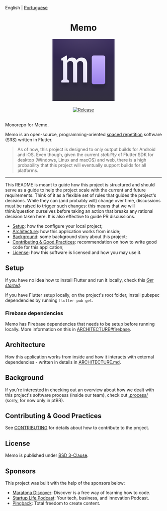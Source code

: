 English | [Portuguese](README_ptbr.md)

<div align="center">
  <h1>Memo</h1>
  <img src="https://raw.githubusercontent.com/olmps/memo/master/assets/icon.png" alt="Memo Icon" width="200">
  <br>
  <br>
  <a href="https://github.com/olmps/memo/actions/workflows/release.yml">
    <img src="https://github.com/olmps/memo/actions/workflows/release.yml/badge.svg" alt="Release">
  </a>
  <br>
  <br>
</div>

Monorepo for Memo.

Memo is an open-source, programming-oriented [spaced repetition](https://en.wikipedia.org/wiki/Spaced_repetition)
software (SRS) written in Flutter.

> As of now, this project is designed to only output builds for Android and iOS. Even though, given the current
> _stability_ of Flutter SDK for desktop (Windows, Linux and macOS) and web, there is a high probability that this
> project will eventually support builds for all platforms.

---

This README is meant to guide how this project is structured and should serve as a guide to help the project scale with
the current and future requirements. Think of it as a flexible set of rules that guides the project's decisions. While
they can (and probably will) change over time, discussions must be raised to trigger such changes: this means that
we will think/question ourselves before taking an action that breaks any rational decision taken here. It is also
effective to guide PR discussions.

- [Setup](#setup): how the configure your local project;
- [Architecture](#architecture): how this application works from inside;
- [Background](#background): some background story about this project;
- [Contributing & Good Practices](#contributing--good-practices): recommendation on how to write good code for this
  application;
- [License](#license): how this software is licensed and how you may use it.

## Setup

If you have no idea how to install Flutter and run it locally, check this
[_Get started_](https://flutter.dev/docs/get-started/install).

If you have Flutter setup locally, on the project's root folder, install pubspec dependencies by running
`flutter pub get`.

### Firebase dependencies

Memo has Firebase dependencies that needs to be setup before running locally. More information on this in 
[ARCHITECTURE#firebase](ARCHITECTURE.md#firebase).

## Architecture

How this application works from inside and how it interacts with external dependencies - written in details in
[ARCHITECTURE.md](ARCHITECTURE.md).

## Background

If you're interested in checking out an overview about how we dealt with this project's software process (inside our 
team), check out [.process/](.process/README.md) (sorry, for now only in ptBR).

## Contributing & Good Practices

See [CONTRIBUTING](CONTRIBUTING.md) for details about how to contribute to the project.

## License

Memo is published under [BSD 3-Clause](LICENSE).

## Sponsors

This project was built with the help of the sponsors below:

- [Maratona Discover](https://bit.ly/lucas-montano-maratonadiscover): Discover is a free way of learning how to code.
- [Startup Life Podcast](https://bit.ly/lucas-montano-startup-life): Your tech, business, and innovation Podcast.
- [Pingback](https://bit.ly/lucas-montano-pingback): Total freedom to create content.
